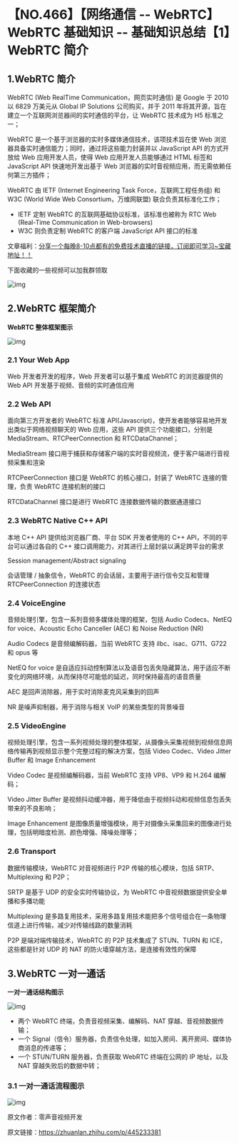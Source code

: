 # 【NO.466】【网络通信 -- WebRTC】WebRTC 基础知识 -- 基础知识总结【1】WebRTC 简介

## 1.WebRTC 简介

WebRTC (Web Real­Time Communication，网页实时通信) 是 Google 于 2010 以 6829 万美元从 Global IP Solutions 公司购买，并于 2011 年将其开源，旨在建立一个互联网浏览器间的实时通信的平台，让 WebRTC 技术成为 H5 标准之一；

WebRTC 是一个基于浏览器的实时多媒体通信技术，该项技术旨在使 Web 浏览器具备实时通信能力；同时，通过将这些能力封装并以 JavaScript API 的方式开放给 Web 应用开发人员，使得 Web 应用开发人员能够通过 HTML 标签和 JavaScript API 快速地开发出基于 Web 浏览器的实时音视频应用，而无需依赖任何第三方插件；

WebRTC 由 IETF (Internet Engineering Task Force，互联网工程任务组) 和 W3C (World Wide Web Consortium，万维网联盟) 联合负责其标准化工作；

- IETF 定制 WebRTC 的互联网基础协议标准，该标准也被称为 RTC Web (Real-Time Communication in Web-browsers)
- W3C 则负责定制 WebRTC 的客户端 JavaScript API 接口的标准

文章福利：[分享一个每晚8-10点都有的免费技术直播的链接，订阅即可学习~宝藏地址！！](https://link.zhihu.com/?target=https%3A//ke.qq.com/course/3202131%3FflowToken%3D1040743)

下面收藏的一些视频可以加我群领取

![img](https://pic4.zhimg.com/80/v2-f1fddd71350ab3261823c3defb1d3263_720w.webp)

## 2.WebRTC 框架简介

**WebRTC 整体框架图示**

![img](https://pic4.zhimg.com/80/v2-2a02ae4a6a0df5193bcde0f64f3b723b_720w.webp)

### 2.1 Your Web App

Web 开发者开发的程序，Web 开发者可以基于集成 WebRTC 的浏览器提供的 Web API 开发基于视频、音频的实时通信应用

### 2.2 Web API

面向第三方开发者的 WebRTC 标准 API(Javascript)，使开发者能够容易地开发出类似于网络视频聊天的 Web 应用，这些 API 提供三个功能接口，分别是 MediaStream、RTCPeerConnection 和 RTCDataChannel；

MediaStream 接口用于捕获和存储客户端的实时音视频流，便于客户端进行音视频采集和渲染

RTCPeerConnection 接口是 WebRTC 的核心接口，封装了 WebRTC 连接的管理，负责 WebRTC 连接机制的接口

RTCDataChannel 接口是进行 WebRTC 连接数据传输的数据通道接口

### 2.3 WebRTC Native C++ API

本地 C++ API 提供给浏览器厂商、平台 SDK 开发者使用的 C++ API，不同的平台可以通过各自的 C++ 接口调用能力，对其进行上层封装以满足跨平台的需求

Session management/Abstract signaling

会话管理 / 抽象信令，WebRTC 的会话层，主要用于进行信令交互和管理 RTCPeerConnection 的连接状态

### 2.4 VoiceEngine

音频处理引擎，包含一系列音频多媒体处理的框架，包括 Audio Codecs、NetEQ for voice、Acoustic Echo Canceller (AEC) 和 Noise Reduction (NR)

Audio Codecs 是音频编解码器，当前 WebRTC 支持 ilbc、isac、G711、G722 和 opus 等

NetEQ for voice 是自适应抖动控制算法以及语音包丢失隐藏算法，用于适应不断变化的网络环境，从而保持尽可能低的延迟，同时保持最高的语音质量

AEC 是回声消除器，用于实时消除麦克风采集到的回声

NR 是噪声抑制器，用于消除与相关 VoIP 的某些类型的背景噪音

### 2.5 VideoEngine

视频处理引擎，包含一系列视频处理的整体框架，从摄像头采集视频到视频信息网络传输再到视频显示整个完整过程的解决方案，包括 Video Codec、Video Jitter Buffer 和 Image Enhancement

Video Codec 是视频编解码器，当前 WebRTC 支持 VP8、VP9 和 H.264 编解码；

Video Jitter Buffer 是视频抖动缓冲器，用于降低由于视频抖动和视频信息包丢失带来的不良影响；

Image Enhancement 是图像质量增强模块，用于对摄像头采集回来的图像进行处理，包括明暗度检测、颜色增强、降噪处理等；

### 2.6 Transport

数据传输模块，WebRTC 对音视频进行 P2P 传输的核心模块，包括 SRTP、Multiplexing 和 P2P；

SRTP 是基于 UDP 的安全实时传输协议，为 WebRTC 中音视频数据提供安全单播和多播功能

Multiplexing 是多路复用技术，采用多路复用技术能把多个信号组合在一条物理信道上进行传输，减少对传输线路的数量消耗

P2P 是端对端传输技术，WebRTC 的 P2P 技术集成了 STUN、TURN 和 ICE，这些都是针对 UDP 的 NAT 的防火墙穿越方法，是连接有效性的保障

## 3.WebRTC 一对一通话

**一对一通话结构图示**

![img](https://pic1.zhimg.com/80/v2-42f00c6d92e3de214b7ceb310bc08610_720w.webp)

- 两个 WebRTC 终端，负责音视频采集、编解码、NAT 穿越、音视频数据传输；
- 一个 Signal（信令）服务器，负责信令处理，如加入房间、离开房间、媒体协商消息的传递等；
- 一个 STUN/TURN 服务器，负责获取 WebRTC 终端在公网的 IP 地址，以及 NAT 穿越失败后的数据中转；

### 3.1 **一对一通话流程图示**

![img](https://pic2.zhimg.com/80/v2-bc16270cf4fe167a950e3efa15bf8311_720w.webp)

原文作者：零声音视频开发

原文链接：https://zhuanlan.zhihu.com/p/445233381